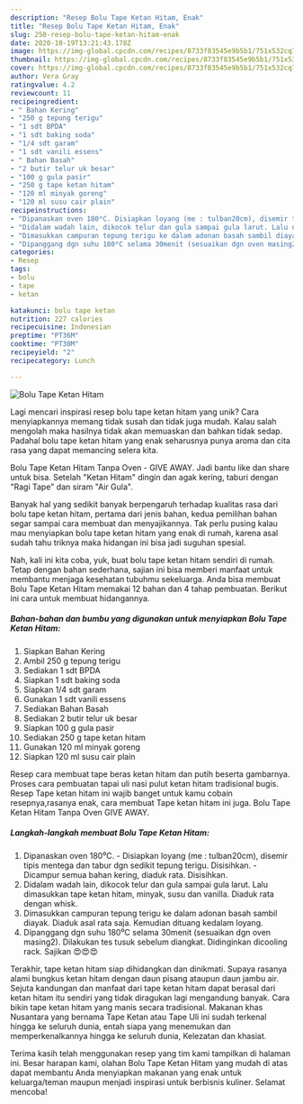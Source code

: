 ```yaml
---
description: "Resep Bolu Tape Ketan Hitam, Enak"
title: "Resep Bolu Tape Ketan Hitam, Enak"
slug: 250-resep-bolu-tape-ketan-hitam-enak
date: 2020-10-19T13:21:43.178Z
image: https://img-global.cpcdn.com/recipes/8733f83545e9b5b1/751x532cq70/bolu-tape-ketan-hitam-foto-resep-utama.jpg
thumbnail: https://img-global.cpcdn.com/recipes/8733f83545e9b5b1/751x532cq70/bolu-tape-ketan-hitam-foto-resep-utama.jpg
cover: https://img-global.cpcdn.com/recipes/8733f83545e9b5b1/751x532cq70/bolu-tape-ketan-hitam-foto-resep-utama.jpg
author: Vera Gray
ratingvalue: 4.2
reviewcount: 11
recipeingredient:
- " Bahan Kering"
- "250 g tepung terigu"
- "1 sdt BPDA"
- "1 sdt baking soda"
- "1/4 sdt garam"
- "1 sdt vanili essens"
- " Bahan Basah"
- "2 butir telur uk besar"
- "100 g gula pasir"
- "250 g tape ketan hitam"
- "120 ml minyak goreng"
- "120 ml susu cair plain"
recipeinstructions:
- "Dipanaskan oven 180⁰C. Disiapkan loyang (me : tulban20cm), disemir tipis mentega dan tabur dgn sedikit tepung terigu. Disisihkan. Dicampur semua bahan kering, diaduk rata. Disisihkan."
- "Didalam wadah lain, dikocok telur dan gula sampai gula larut. Lalu dimasukkan tape ketan hitam, minyak, susu dan vanilla. Diaduk rata dengan whisk."
- "Dimasukkan campuran tepung terigu ke dalam adonan basah sambil diayak. Diaduk asal rata saja. Kemudian dituang kedalam loyang."
- "Dipanggang dgn suhu 180⁰C selama 30menit (sesuaikan dgn oven masing2). Dilakukan tes tusuk sebelum diangkat. Didinginkan dicooling rack. Sajikan 😍😍😍"
categories:
- Resep
tags:
- bolu
- tape
- ketan

katakunci: bolu tape ketan 
nutrition: 227 calories
recipecuisine: Indonesian
preptime: "PT36M"
cooktime: "PT30M"
recipeyield: "2"
recipecategory: Lunch

---
```



![Bolu Tape Ketan Hitam](https://img-global.cpcdn.com/recipes/8733f83545e9b5b1/751x532cq70/bolu-tape-ketan-hitam-foto-resep-utama.jpg)

Lagi mencari inspirasi resep bolu tape ketan hitam yang unik? Cara menyiapkannya memang tidak susah dan tidak juga mudah. Kalau salah mengolah maka hasilnya tidak akan memuaskan dan bahkan tidak sedap. Padahal bolu tape ketan hitam yang enak seharusnya punya aroma dan cita rasa yang dapat memancing selera kita.

Bolu Tape Ketan Hitam Tanpa Oven - GIVE AWAY. Jadi bantu like dan share untuk bisa. Setelah &#34;Ketan Hitam&#34; dingin dan agak kering, taburi dengan &#34;Ragi Tape&#34; dan siram &#34;Air Gula&#34;.

Banyak hal yang sedikit banyak berpengaruh terhadap kualitas rasa dari bolu tape ketan hitam, pertama dari jenis bahan, kedua pemilihan bahan segar sampai cara membuat dan menyajikannya. Tak perlu pusing kalau mau menyiapkan bolu tape ketan hitam yang enak di rumah, karena asal sudah tahu triknya maka hidangan ini bisa jadi suguhan spesial.


Nah, kali ini kita coba, yuk, buat bolu tape ketan hitam sendiri di rumah. Tetap dengan bahan sederhana, sajian ini bisa memberi manfaat untuk membantu menjaga kesehatan tubuhmu sekeluarga. Anda bisa membuat Bolu Tape Ketan Hitam memakai 12 bahan dan 4 tahap pembuatan. Berikut ini cara untuk membuat hidangannya.

<!--inarticleads1-->

##### Bahan-bahan dan bumbu yang digunakan untuk menyiapkan Bolu Tape Ketan Hitam:

1. Siapkan  Bahan Kering
1. Ambil 250 g tepung terigu
1. Sediakan 1 sdt BPDA
1. Siapkan 1 sdt baking soda
1. Siapkan 1/4 sdt garam
1. Gunakan 1 sdt vanili essens
1. Sediakan  Bahan Basah
1. Sediakan 2 butir telur uk besar
1. Siapkan 100 g gula pasir
1. Sediakan 250 g tape ketan hitam
1. Gunakan 120 ml minyak goreng
1. Siapkan 120 ml susu cair plain


Resep cara membuat tape beras ketan hitam dan putih beserta gambarnya. Proses cara pembuatan tapai uli nasi pulut ketan hitam tradisional bugis. Resep Tape ketan hitam ini wajib banget untuk kamu cobain resepnya,rasanya enak, cara membuat Tape ketan hitam ini juga. Bolu Tape Ketan Hitam Tanpa Oven GIVE AWAY. 

<!--inarticleads2-->

##### Langkah-langkah membuat Bolu Tape Ketan Hitam:

1. Dipanaskan oven 180⁰C. - Disiapkan loyang (me : tulban20cm), disemir tipis mentega dan tabur dgn sedikit tepung terigu. Disisihkan. - Dicampur semua bahan kering, diaduk rata. Disisihkan.
1. Didalam wadah lain, dikocok telur dan gula sampai gula larut. Lalu dimasukkan tape ketan hitam, minyak, susu dan vanilla. Diaduk rata dengan whisk.
1. Dimasukkan campuran tepung terigu ke dalam adonan basah sambil diayak. Diaduk asal rata saja. Kemudian dituang kedalam loyang.
1. Dipanggang dgn suhu 180⁰C selama 30menit (sesuaikan dgn oven masing2). Dilakukan tes tusuk sebelum diangkat. Didinginkan dicooling rack. Sajikan 😍😍😍


Terakhir, tape ketan hitam siap dihidangkan dan dinikmati. Supaya rasanya alami bungkus ketan hitam dengan daun pisang ataupun daun jambu air. Sejuta kandungan dan manfaat dari tape ketan hitam dapat berasal dari ketan hitam itu sendiri yang tidak diragukan lagi mengandung banyak. Cara bikin tape ketan hitam yang manis secara tradisional. Makanan khas Nusantara yang bernama Tape Ketan atau Tape Uli ini sudah terkenal hingga ke seluruh dunia, entah siapa yang menemukan dan memperkenalkannya hingga ke seluruh dunia, Kelezatan dan khasiat. 

Terima kasih telah menggunakan resep yang tim kami tampilkan di halaman ini. Besar harapan kami, olahan Bolu Tape Ketan Hitam yang mudah di atas dapat membantu Anda menyiapkan makanan yang enak untuk keluarga/teman maupun menjadi inspirasi untuk berbisnis kuliner. Selamat mencoba!
